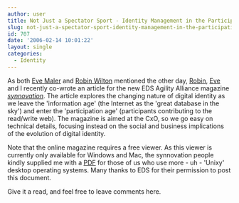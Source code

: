 ```yaml
---
author: user
title: Not Just a Spectator Sport - Identity Management in the Participation Age
slug: not-just-a-spectator-sport-identity-management-in-the-participation-age
id: 707
date: '2006-02-14 10:01:22'
layout: single
categories:
  - Identity
---
```


As both [Eve Maler](http://www.xmlgrrl.com/blog/archives/2006/02/13/not-just-a-spectator-sport/) and [Robin Wilton](http://blogs.sun.com/roller/page/racingsnake?entry=our_names_in_lights) mentioned the other day, [Robin](http://blogs.sun.com/roller/page/racingsnake), [Eve](http://www.xmlgrrl.com/blog) and I recently co-wrote an article for the new EDS Agility Alliance magazine [_synnovation_](http://www.eds.com/services/alliances/agility/synnovation.aspx). The article explores the changing nature of digital identity as we leave the 'information age' (the Internet as the 'great database in the sky') and enter the 'participation age' (participants contributing to the read/write web). The magazine is aimed at the CxO, so we go easy on technical details, focusing instead on the social and business implications of the evolution of digital identity.

Note that the online magazine requires a free viewer. As this viewer is currently only available for Windows and Mac, the synnovation people kindly supplied me with a [PDF](images/NotJustASpectatorSport.pdf) for those of us who use more - uh - 'Unixy' desktop operating systems. Many thanks to EDS for their permission to post this document.

Give it a read, and feel free to leave comments here.